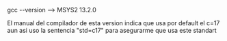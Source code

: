 gcc --version  --> MSYS2 13.2.0

El manual del compilador de esta version indica que usa por default el c=17 aun asi uso la sentencia "std=c17" para asegurarme que usa este standart
